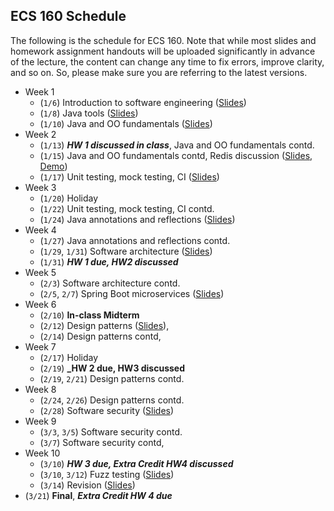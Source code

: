 ## ECS 160 Schedule

The following is the schedule for ECS 160. Note that while most slides and homework assignment handouts
will be uploaded significantly in
advance of the lecture, the content can change any time to fix errors, improve clarity, and so on. So, please
make sure you are referring to the latest versions.


- Week 1
  - (`1/6`) Introduction to software engineering ([Slides](slides/1_logistics_and_course_introduction.pptx))
  - (`1/8`) Java tools ([Slides](slides/2_java_tools_intellij_maven.pptx))
  - (`1/10`) Java and OO fundamentals ([Slides](slides/3_object_oriented_fundamentals.pptx))
- Week 2
  - (`1/13`) **_HW 1 discussed in class_**, Java and OO fundamentals contd.
  - (`1/15`) Java and OO fundamentals contd, Redis discussion ([Slides](slides/Discussion1_Redis.pptx), [Demo](https://github.com/davsec-teaching/jedis-demo))
  - (`1/17`) Unit testing, mock testing, CI ([Slides](slides/4_unit_testing_mocking_frameworks_CI.pptx))
- Week 3
  - (`1/20`) Holiday
  - (`1/22`) Unit testing, mock testing, CI contd.
  - (`1/24`) Java annotations and reflections ([Slides](slides/5_annotations_and_reflection.pptx))
- Week 4
  - (`1/27`) Java annotations and reflections contd. 
  - (`1/29`, `1/31`) Software architecture ([Slides](slides/6_software_architecture.pptx))
  - (`1/31`) **_HW 1 due, HW2 discussed_**
- Week 5
  - (`2/3`) Software architecture contd.
  - (`2/5`, `2/7`) Spring Boot microservices ([Slides](slides/7_spring_boot.pptx))
- Week 6
  - (`2/10`) **In-class Midterm**
  - (`2/12`) Design patterns ([Slides](slides/8_design_patterns.pptx)), 
  - (`2/14`) Design patterns contd, 
- Week 7
  - (`2/17`) Holiday
  - (`2/19`) **_HW 2 due, HW3 discussed**
  - (`2/19`, `2/21`) Design patterns contd.
- Week 8
  - (`2/24`, `2/26`) Design patterns contd.
  - (`2/28`) Software security ([Slides](slides/9_software_security.pptx)) 
- Week 9
  - (`3/3`, `3/5`) Software security contd.
  - (`3/7`) Software security contd,
- Week 10
  - (`3/10`) **_HW 3 due, Extra Credit HW4 discussed_**
  - (`3/10`, `3/12`) Fuzz testing ([Slides](slides/10_fuzzing.pptx))
  - (`3/14`) Revision ([Slides](slides/Sample_final_questions.pptx))
- (`3/21`) **Final**, **_Extra Credit HW 4 due_**
